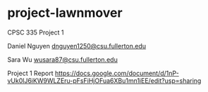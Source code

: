 # project-lawnmover
CPSC 335 Project 1

Daniel Nguyen dnguyen1250@csu.fullerton.edu

Sara Wu wusara87@csu.fullerton.edu

Project 1 Report
https://docs.google.com/document/d/1nP-vUk0lJ6iKW9WLZEru-pFsFiHjOFua6XBu1mn1iEE/edit?usp=sharing
